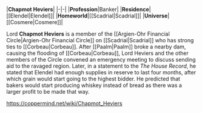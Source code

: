 |**Chapmot Heviers**|
|-|-|
|**Profession**|Banker|
|**Residence**|[[Elendel\|Elendel]]|
|**Homeworld**|[[Scadrial\|Scadrial]]|
|**Universe**|[[Cosmere\|Cosmere]]|

Lord **Chapmot Heviers** is a member of the [[Argien-Ohr Financial Circle\|Argien-Ohr Financial Circle]] on [[Scadrial\|Scadrial]] who has strong ties to [[Corbeau\|Corbeau]].
After [[Paalm\|Paalm]] broke a nearby dam, causing the flooding of [[Corbeau\|Corbeau]], Lord Heviers and the other members of the Circle convened an emergency meeting to discuss sending aid to the ravaged region. Later, in a statement to the *The House Record*, he stated that Elendel had enough supplies in reserve to last four months, after which grain would start going to the highest bidder. He predicted that bakers would start producing whiskey instead of bread as there was a larger profit to be made that way.



https://coppermind.net/wiki/Chapmot_Heviers